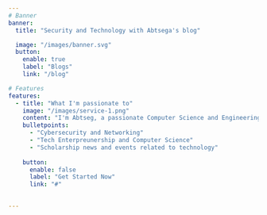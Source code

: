 ```yaml
---
# Banner
banner:
  title: "Security and Technology with Abtsega's blog"

  image: "/images/banner.svg"
  button:
    enable: true
    label: "Blogs"
    link: "/blog"

# Features
features:
  - title: "What I'm passionate to"
    image: "/images/service-1.png"
    content: "I'm Abtseg, a passionate Computer Science and Engineering student with a love for all things tech. Whether you're a seasoned professional or just starting out, you're in the right place to dive deep into the fascinating world of technology."
    bulletpoints:
      - "Cybersecurity and Networking"
      - "Tech Enterpreunership and Computer Science"
      - "Scholarship news and events related to technology"
      
    button:
      enable: false
      label: "Get Started Now"
      link: "#"

  
---
```

